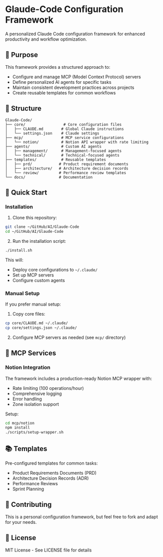 # Glaude-Code Configuration Framework

A personalized Claude Code configuration framework for enhanced productivity and workflow optimization.

## 🎯 Purpose

This framework provides a structured approach to:
- Configure and manage MCP (Model Context Protocol) servers
- Define personalized AI agents for specific tasks
- Maintain consistent development practices across projects
- Create reusable templates for common workflows

## 📁 Structure

```
Glaude-Code/
├── core/                 # Core configuration files
│   ├── CLAUDE.md        # Global Claude instructions
│   └── settings.json    # Claude settings
├── mcp/                 # MCP service configurations
│   └── notion/          # Notion API wrapper with rate limiting
├── agents/              # Custom AI agents
│   ├── management/      # Management-focused agents
│   └── technical/       # Technical-focused agents
├── templates/           # Reusable templates
│   ├── prd/            # Product requirement documents
│   ├── architecture/   # Architecture decision records
│   └── review/         # Performance review templates
└── docs/               # Documentation
```

## 🚀 Quick Start

### Installation

1. Clone this repository:
```bash
git clone ~/GitHub/AI/Glaude-Code
cd ~/GitHub/AI/Glaude-Code
```

2. Run the installation script:
```bash
./install.sh
```

This will:
- Deploy core configurations to `~/.claude/`
- Set up MCP servers
- Configure custom agents

### Manual Setup

If you prefer manual setup:

1. Copy core files:
```bash
cp core/CLAUDE.md ~/.claude/
cp core/settings.json ~/.claude/
```

2. Configure MCP servers as needed (see `mcp/` directory)

## 🔧 MCP Services

### Notion Integration

The framework includes a production-ready Notion MCP wrapper with:
- Rate limiting (100 operations/hour)
- Comprehensive logging
- Error handling
- Zone isolation support

Setup:
```bash
cd mcp/notion
npm install
./scripts/setup-wrapper.sh
```

## 📚 Templates

Pre-configured templates for common tasks:
- Product Requirements Documents (PRD)
- Architecture Decision Records (ADR)
- Performance Reviews
- Sprint Planning

## 🤝 Contributing

This is a personal configuration framework, but feel free to fork and adapt for your needs.

## 📝 License

MIT License - See LICENSE file for details
